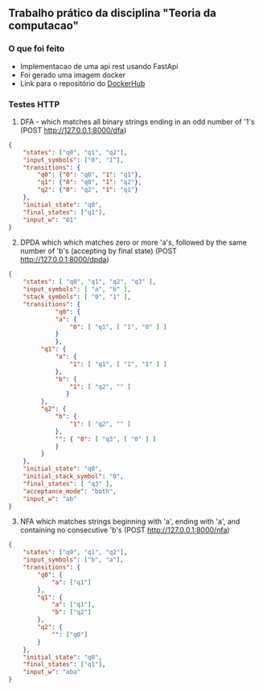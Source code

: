 ## Trabalho prático da disciplina "Teoria da computacao"

### O que foi feito

- Implementacao de uma api rest usando FastApi
- Foi gerado uma imagem docker
- Link para o repositório do [DockerHub](https://hub.docker.com/repository/docker/mauriciomartinss/api-teoria-computacao/general)

### Testes HTTP

1. DFA - which matches all binary strings ending in an odd number of '1's (POST http://127.0.0.1:8000/dfa)
```json
{
	"states": ["q0", "q1", "q2"],
	"input_symbols": ["0", "1"],
	"transitions": {
		"q0": {"0": "q0", "1": "q1"},
		"q1": {"0": "q0", "1": "q2"},
		"q2": {"0": "q2", "1": "q1"}
	},
	"initial_state": "q0",
	"final_states": ["q1"],
	"input_w": "01"
}
```

2. DPDA which which matches zero or more 'a's, followed by the same number of 'b's (accepting by final state) (POST http://127.0.0.1:8000/dpda)
```json
{
	"states": [ "q0", "q1", "q2", "q3" ],
	"input_symbols": [ "a", "b" ],
	"stack_symbols": [ "0", "1" ],
	"transitions": {
	    	 "q0": {
			 "a": {
				 "0": [ "q1", [ "1", "0" ] ]
			 }
	    	 },
		 "q1": {
			 "a": {
				 "1": [ "q1", [ "1", "1" ] ]
			 },
			 "b": {
				 "1": [ "q2", "" ]
	      		}
		 },
		 "q2": {
			 "b": {
				 "1": [ "q2", "" ]
			 },
			 "": { "0": [ "q3", [ "0" ] ]
			 }
		 }
	},
	"initial_state": "q0",
	"initial_stack_symbol": "0",
	"final_states": [ "q3" ],
	"acceptance_mode": "both",
	"input_w": "ab"
}
```

3. NFA which matches strings beginning with 'a', ending with 'a', and containing no consecutive 'b's (POST http://127.0.0.1:8000/nfa)

```json
{
	"states": ["q0", "q1", "q2"],
	"input_symbols": ["b", "a"],
	"transitions": {
		"q0": {
			"a": ["q1"]
		},
		"q1": {
			"a": ["q1"],
			"b": ["q2"]
		},
		"q2": {
			"": ["q0"]
		}
	},
	"initial_state": "q0",
	"final_states": ["q1"],
	"input_w": "aba"
}
```

